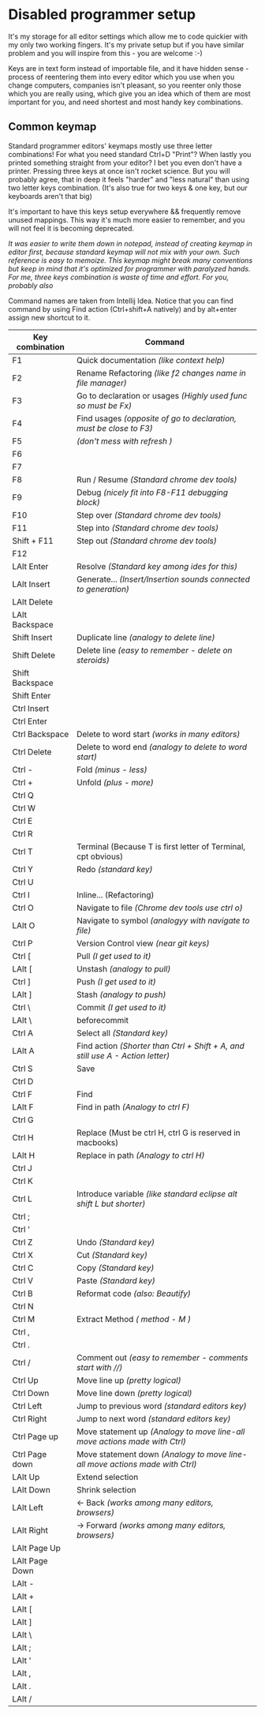 # Disabled programmer setup
It's my storage for all editor settings which allow me to code quickier with my only two working fingers.
It's my private setup but if you have similar problem and you will inspire from this - you are welcome :-)

Keys are in text form instead of importable file, and it have hidden sense - process of reentering them into every editor which you use when you change computers, companies isn't pleasant, so you reenter only those which you are really using, which give you an idea which of them are most important for you, and need shortest and most handy key combinations.

## Common keymap
Standard programmer editors' keymaps mostly use three letter combinations!
For what you need standard Ctrl+D "Print"? When lastly you printed something straight from your editor? I bet you even don't have a printer.
Pressing three keys at once isn't rocket science. But you will probably agree, that in deep it feels "harder" and "less natural" than using two letter keys combination. (It's also true for two keys & one key, but our keyboards aren't that big)

It's important to have this keys setup everywhere && frequently remove unused mappings. This way it's much more easier to remember, and you will not feel it is becoming deprecated.

*It was easier to write them down in notepad, instead of creating keymap in editor first, because standard keymap will not mix with your own. Such reference is easy to memoize. This keymap might break many conventions but keep in mind that it's optimized for programmer with paralyzed hands. For me, three keys combination is waste of time and effort. For you, probably also*

Command names are taken from Intellij Idea. Notice that you can find command by using Find action (Ctrl+shift+A natively) and by alt+enter assign new shortcut to it.


|Key combination| Command                                                       |
|---------------|---------------------------------------------------------------|
| F1            | Quick documentation *(like context help)*                     |
| F2            | Rename Refactoring *(like f2 changes name in file manager)*   |
| F3            | Go to declaration or usages *(Highly used func so must be Fx)*|
| F4            | Find usages *(opposite of go to declaration, must be close to F3)* |
| F5            | *(don't mess with refresh )*                                  |
| F6            |                                                               |
| F7            |                                                               |
| F8            | Run / Resume  *(Standard chrome dev tools)*                                            |
| F9            | Debug *(nicely fit into F8-F11 debugging block)*                                                       |
| F10           | Step over  *(Standard chrome dev tools)*                                                   |
| F11           | Step into   *(Standard chrome dev tools)*                                                   |
| Shift + F11   | Step out  *(Standard chrome dev tools)*                                                     |
| F12           |                                                               |
| LAlt Enter     | Resolve *(Standard key among ides for this)*  |
| LAlt Insert    | Generate... *(Insert/Insertion sounds connected to generation)*  |
| LAlt Delete |   |
| LAlt Backspace  |   |
| Shift Insert  | Duplicate line *(analogy to delete line)*                     |
| Shift Delete  | Delete line *(easy to remember - delete on steroids)*         |
| Shift Backspace|  |
| Shift Enter   |  |
| Ctrl Insert   |  |
| Ctrl Enter    | |
| Ctrl Backspace| Delete to word start *(works in many editors)*                |
| Ctrl Delete   | Delete to word end *(analogy to delete to word start)*        |
| Ctrl -        | Fold *(minus - less)*                                         |
| Ctrl +        | Unfold *(plus - more)*                                        |
| Ctrl Q        |        |
| Ctrl W        |                                                               |
| Ctrl E        |                                                               |
| Ctrl R        |                                       |
| Ctrl T        | Terminal (Because T is first letter of Terminal, cpt obvious) |
| Ctrl Y        | Redo *(standard key)*                                                            |
| Ctrl U        |                                                               |
| Ctrl I        | Inline... (Refactoring)                                            |
| Ctrl O        | Navigate to file *(Chrome dev tools use ctrl o)* |
| LAlt O         | Navigate to symbol *(analogyy with navigate to file)* |
| Ctrl P        | Version Control view *(near git keys)*                         |
| Ctrl \[       | Pull *(I get used to it)*                   |
| LAlt \[ | Unstash *(analogy to pull)*                   |
| Ctrl \]       | Push *(I get used to it)*                   |
| LAlt \] | Stash *(analogy to push)*                       |
| Ctrl \\       | Commit *(I get used to it)*                   |
| LAlt \\ | beforecommit                 |
| Ctrl A        | Select all *(Standard key)*                 |
| LAlt A         | Find action *(Shorter than Ctrl + Shift + A, and still use A - Action letter)* |
| Ctrl S        | Save                   |
| Ctrl D        |                 |
| Ctrl F        | Find                   |
| LAlt F        | Find in path *(Analogy to ctrl F)*                   |
| Ctrl G        |      |
| Ctrl H        | Replace (Must be ctrl H, ctrl G is reserved in macbooks)                 |
| LAlt H         | Replace in path *(Analogy to ctrl H)*                   |
| Ctrl J        |  |
| Ctrl K        |                   |
| Ctrl L        | Introduce variable *(like standard eclipse alt shift L but shorter)*                   |
| Ctrl ;        |                   |
| Ctrl '        |                   |
| Ctrl Z        | Undo *(Standard key)*                    |
| Ctrl X        | Cut *(Standard key)*                    |
| Ctrl C        | Copy *(Standard key)*                    |
| Ctrl V        | Paste *(Standard key)*                   |
| Ctrl B        | Reformat code *(also: Beautify)*                   |
| Ctrl N        | |
| Ctrl M        | Extract Method *( method - M )* |                              |
| Ctrl ,        |                               |
| Ctrl .        |                               |
| Ctrl /        | Comment out  *(easy to remember - comments start with //)*                                |
| Ctrl Up       | Move line up *(pretty logical)*                              |
| Ctrl Down     | Move line down *(pretty logical)*                             |
| Ctrl Left     | Jump to previous word *(standard editors key)*                            |
| Ctrl Right    | Jump to next word *(standard editors key)*                              |
| Ctrl Page up  | Move statement up  *(Analogy to move line-all move actions made with Ctrl)*                                |
| Ctrl Page down| Move statement down *(Analogy to move line-all move actions made with Ctrl)*                             |
| LAlt Up        | Extend selection                               |
| LAlt Down      | Shrink selection                               |
| LAlt Left      | <- Back *(works among many editors, browsers)*  |
| LAlt Right     | -> Forward *(works among many editors, browsers)*  |
| LAlt Page Up   |   |
| LAlt Page Down |   |
| LAlt - |   |
| LAlt + |  |
| LAlt \[    |   |
| LAlt ]  |  |
| LAlt \\ |  |
| LAlt ; |  |
| LAlt '|  |
| LAlt ,|  |
| LAlt .|  |
| LAlt /|  |
